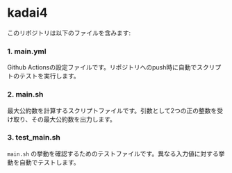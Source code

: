 # kadai4

このリポジトリは以下のファイルを含みます:

### 1. main.yml
Github Actionsの設定ファイルです。リポジトリへのpush時に自動でスクリプトのテストを実行します。

### 2. main.sh
最大公約数を計算するスクリプトファイルです。引数として2つの正の整数を受け取り、その最大公約数を出力します。

### 3. test_main.sh
`main.sh` の挙動を確認するためのテストファイルです。異なる入力値に対する挙動を自動でテストします。
